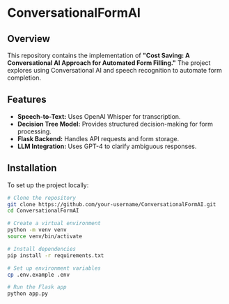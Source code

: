# ConversationalFormAI

## Overview
This repository contains the implementation of **"Cost Saving: A Conversational AI Approach for Automated Form Filling."** The project explores using Conversational AI and speech recognition to automate form completion.

## Features
- **Speech-to-Text:** Uses OpenAI Whisper for transcription.
- **Decision Tree Model:** Provides structured decision-making for form processing.
- **Flask Backend:** Handles API requests and form storage.
- **LLM Integration:** Uses GPT-4 to clarify ambiguous responses.

## Installation
To set up the project locally:

```bash
# Clone the repository
git clone https://github.com/your-username/ConversationalFormAI.git
cd ConversationalFormAI

# Create a virtual environment
python -m venv venv
source venv/bin/activate  

# Install dependencies
pip install -r requirements.txt

# Set up environment variables
cp .env.example .env

# Run the Flask app
python app.py
